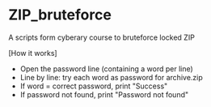 # ZIP_bruteforce
A scripts form cyberary course to bruteforce locked ZIP

[How it works]
- Open the password line (containing a word per line)
- Line by line: try each word as password for archive.zip
- If word = correct password, print "Success"
- If password not found, print "Password not found"
